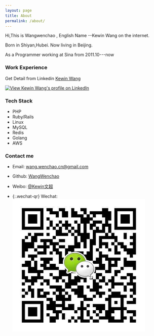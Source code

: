 ```yaml
---
layout: page
title: About
permalink: /about/
---
```


Hi,This is  Wangwenchao , English Name --Kewin Wang on the internet.

Born in Shiyan,Hubei. Now living in Beijing.

As a Programmer working at Sina  from 2011.10---now 

### Work Experience

Get Detail from Linkedin [ Kewin Wang ](https://www.linkedin.com/profile/view?id=108191127)

<a href="http://cn.linkedin.com/in/kewinwang">
<img src="https://static.licdn.com/scds/common/u/img/webpromo/btn_myprofile_160x33.png" width="160" height="33" border="0" alt="View Kewin Wang's profile on LinkedIn">
</a>

### Tech Stack
- PHP 
- Ruby/Rails
- Linux
- MySQL
- Redis
- Golang
- AWS 

### Contact me
- Email: [wang.wenchao.cn@gmail.com](mailto:wang.wenchao.cn@gmail.com)

- Github: [WangWenchao](https://github.com/WangWenchao) 

- Weibo: [@Kewin文超](http://weibo.com/kewinwangcn)

- {:.wechat-qr}
  Wechat: ![kewin_wang](https://raw.githubusercontent.com/WangWenchao/wangwenchao.github.io/master/images/Wechat-QR.png)
